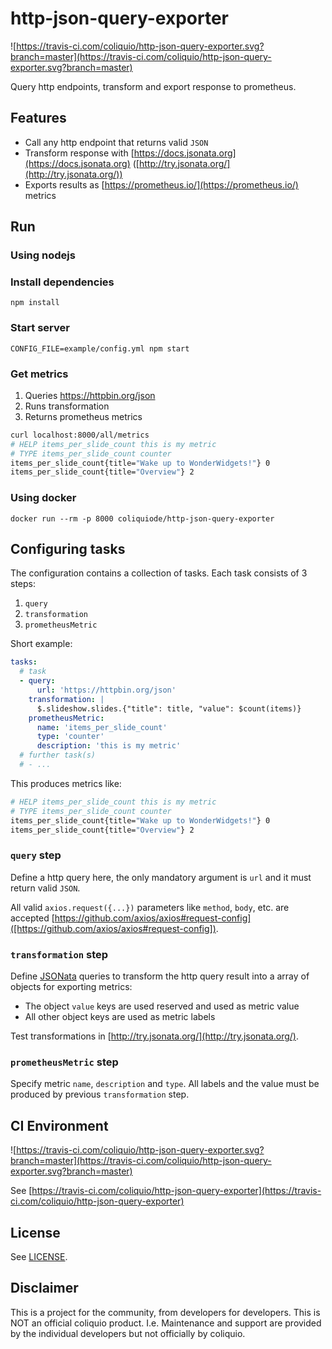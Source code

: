 # http-json-query-exporter

![https://travis-ci.com/coliquio/http-json-query-exporter.svg?branch=master](https://travis-ci.com/coliquio/http-json-query-exporter.svg?branch=master)

Query http endpoints, transform and export response to prometheus.

## Features

- Call any http endpoint that returns valid `JSON`
- Transform response with [https://docs.jsonata.org](https://docs.jsonata.org) ([http://try.jsonata.org/](http://try.jsonata.org/))
- Exports results as [https://prometheus.io/](https://prometheus.io/) metrics

## Run

### Using nodejs

### Install dependencies

    npm install
    
### Start server

    CONFIG_FILE=example/config.yml npm start

### Get metrics

1. Queries https://httpbin.org/json
2. Runs transformation
3. Returns prometheus metrics

```bash
curl localhost:8000/all/metrics
# HELP items_per_slide_count this is my metric
# TYPE items_per_slide_count counter
items_per_slide_count{title="Wake up to WonderWidgets!"} 0
items_per_slide_count{title="Overview"} 2
```

### Using docker

    docker run --rm -p 8000 coliquiode/http-json-query-exporter

## Configuring tasks

The configuration contains a collection of tasks. Each task consists of 3 steps:

1. `query`
2. `transformation`
3. `prometheusMetric`

Short example:

```yaml
tasks:
  # task
  - query:
      url: 'https://httpbin.org/json'
    transformation: |
      $.slideshow.slides.{"title": title, "value": $count(items)}
    prometheusMetric:
      name: 'items_per_slide_count'
      type: 'counter'
      description: 'this is my metric'
  # further task(s)
  # - ...
```

This produces metrics like:

```bash
# HELP items_per_slide_count this is my metric
# TYPE items_per_slide_count counter
items_per_slide_count{title="Wake up to WonderWidgets!"} 0
items_per_slide_count{title="Overview"} 2
```

### `query` step

Define a http query here, the only mandatory argument is `url` and it must return valid `JSON`.

All valid `axios.request({...})` parameters like `method`, `body`, etc. are accepted [https://github.com/axios/axios#request-config]([https://github.com/axios/axios#request-config]).

### `transformation` step

Define [JSONata](https://docs.jsonata.org/) queries to transform the http query result into a array of objects for exporting metrics:

- The object `value` keys are used reserved and used as metric value
- All other object keys are used as metric labels

Test transformations in [http://try.jsonata.org/](http://try.jsonata.org/).

### `prometheusMetric` step

Specify metric `name`, `description` and `type`. All labels and the value must be produced by previous `transformation` step.

## CI Environment

![https://travis-ci.com/coliquio/http-json-query-exporter.svg?branch=master](https://travis-ci.com/coliquio/http-json-query-exporter.svg?branch=master)

See [https://travis-ci.com/coliquio/http-json-query-exporter](https://travis-ci.com/coliquio/http-json-query-exporter)

## License

See [LICENSE](LICENSE).

## Disclaimer

This is a project for the community, from developers for developers. This is NOT an official coliquio product. I.e. Maintenance and support are provided by the individual developers but not officially by coliquio.

